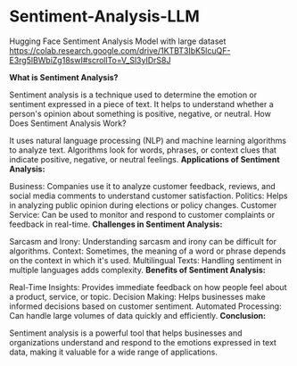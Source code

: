 # Sentiment-Analysis-LLM
Hugging Face Sentiment Analysis Model with large dataset 
https://colab.research.google.com/drive/1KTBT3IbK5lcuQF-E3rg5lBWbiZg18swI#scrollTo=V_Sl3yIDrS8J

**What is Sentiment Analysis?**

Sentiment analysis is a technique used to determine the emotion or sentiment expressed in a piece of text.
It helps to understand whether a person's opinion about something is positive, negative, or neutral.
How Does Sentiment Analysis Work?

It uses natural language processing (NLP) and machine learning algorithms to analyze text.
Algorithms look for words, phrases, or context clues that indicate positive, negative, or neutral feelings.
**Applications of Sentiment Analysis:**

Business: Companies use it to analyze customer feedback, reviews, and social media comments to understand customer satisfaction.
Politics: Helps in analyzing public opinion during elections or policy changes.
Customer Service: Can be used to monitor and respond to customer complaints or feedback in real-time.
**Challenges in Sentiment Analysis:**

Sarcasm and Irony: Understanding sarcasm and irony can be difficult for algorithms.
Context: Sometimes, the meaning of a word or phrase depends on the context in which it's used.
Multilingual Texts: Handling sentiment in multiple languages adds complexity.
**Benefits of Sentiment Analysis:**

Real-Time Insights: Provides immediate feedback on how people feel about a product, service, or topic.
Decision Making: Helps businesses make informed decisions based on customer sentiment.
Automated Processing: Can handle large volumes of data quickly and efficiently.
**Conclusion:**

Sentiment analysis is a powerful tool that helps businesses and organizations understand and respond to the emotions expressed in text data, making it valuable for a wide range of applications.
